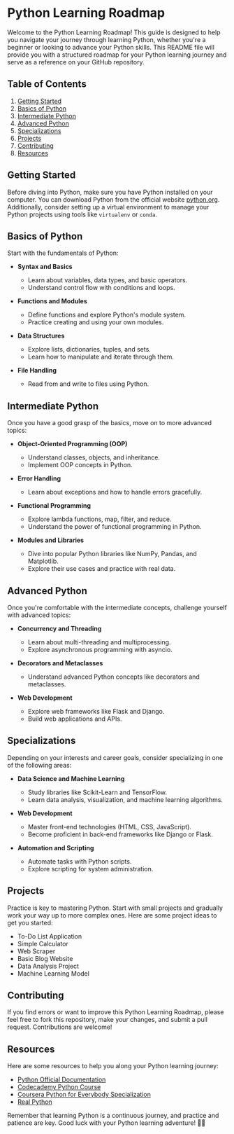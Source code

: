 # Python Learning Roadmap

Welcome to the Python Learning Roadmap! This guide is designed to help you navigate your journey through learning Python, whether you're a beginner or looking to advance your Python skills. This README file will provide you with a structured roadmap for your Python learning journey and serve as a reference on your GitHub repository.

## Table of Contents

1. [Getting Started](#getting-started)
2. [Basics of Python](#basics-of-python)
3. [Intermediate Python](#intermediate-python)
4. [Advanced Python](#advanced-python)
5. [Specializations](#specializations)
6. [Projects](#projects)
7. [Contributing](#contributing)
8. [Resources](#resources)

## Getting Started

Before diving into Python, make sure you have Python installed on your computer. You can download Python from the official website [python.org](https://www.python.org/downloads/). Additionally, consider setting up a virtual environment to manage your Python projects using tools like `virtualenv` or `conda`.

## Basics of Python

Start with the fundamentals of Python:

- **Syntax and Basics**
  - Learn about variables, data types, and basic operators.
  - Understand control flow with conditions and loops.

- **Functions and Modules**
  - Define functions and explore Python's module system.
  - Practice creating and using your own modules.

- **Data Structures**
  - Explore lists, dictionaries, tuples, and sets.
  - Learn how to manipulate and iterate through them.

- **File Handling**
  - Read from and write to files using Python.

## Intermediate Python

Once you have a good grasp of the basics, move on to more advanced topics:

- **Object-Oriented Programming (OOP)**
  - Understand classes, objects, and inheritance.
  - Implement OOP concepts in Python.

- **Error Handling**
  - Learn about exceptions and how to handle errors gracefully.

- **Functional Programming**
  - Explore lambda functions, map, filter, and reduce.
  - Understand the power of functional programming in Python.

- **Modules and Libraries**
  - Dive into popular Python libraries like NumPy, Pandas, and Matplotlib.
  - Explore their use cases and practice with real data.

## Advanced Python

Once you're comfortable with the intermediate concepts, challenge yourself with advanced topics:

- **Concurrency and Threading**
  - Learn about multi-threading and multiprocessing.
  - Explore asynchronous programming with asyncio.

- **Decorators and Metaclasses**
  - Understand advanced Python concepts like decorators and metaclasses.

- **Web Development**
  - Explore web frameworks like Flask and Django.
  - Build web applications and APIs.

## Specializations

Depending on your interests and career goals, consider specializing in one of the following areas:

- **Data Science and Machine Learning**
  - Study libraries like Scikit-Learn and TensorFlow.
  - Learn data analysis, visualization, and machine learning algorithms.

- **Web Development**
  - Master front-end technologies (HTML, CSS, JavaScript).
  - Become proficient in back-end frameworks like Django or Flask.

- **Automation and Scripting**
  - Automate tasks with Python scripts.
  - Explore scripting for system administration.

## Projects

Practice is key to mastering Python. Start with small projects and gradually work your way up to more complex ones. Here are some project ideas to get you started:

- To-Do List Application
- Simple Calculator
- Web Scraper
- Basic Blog Website
- Data Analysis Project
- Machine Learning Model

## Contributing

If you find errors or want to improve this Python Learning Roadmap, please feel free to fork this repository, make your changes, and submit a pull request. Contributions are welcome!

## Resources

Here are some resources to help you along your Python learning journey:

- [Python Official Documentation](https://docs.python.org/3/)
- [Codecademy Python Course](https://www.codecademy.com/learn/learn-python-3)
- [Coursera Python for Everybody Specialization](https://www.coursera.org/specializations/python)
- [Real Python](https://realpython.com/)

Remember that learning Python is a continuous journey, and practice and patience are key. Good luck with your Python learning adventure! 🐍✨
